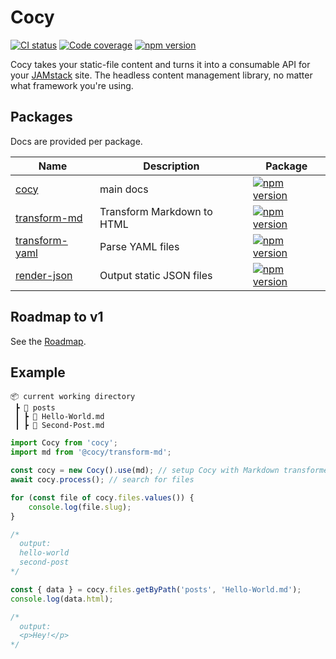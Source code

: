 # Cocy

[![CI status](https://img.shields.io/github/workflow/status/krmax44/cocy/build/main)](https://github.com/krmax44/cocy/actions)
[![Code coverage](https://img.shields.io/codecov/c/github/krmax44/cocy?token=RcYyQnebV1)](https://codecov.io/gh/krmax44/cocy)
[![npm version](https://img.shields.io/npm/v/cocy)](https://www.npmjs.com/package/cocy)

Cocy takes your static-file content and turns it into a consumable API for your [JAMstack](https://jamstack.org) site. The headless content management library, no matter what framework you're using.

## Packages

Docs are provided per package.

| Name                                                  | Description                | Package                                                                                                                 |
| ----------------------------------------------------- | -------------------------- | ----------------------------------------------------------------------------------------------------------------------- |
| [cocy](./packages/cocy/README.md)                     | main docs                  | [![npm version](https://img.shields.io/npm/v/cocy)](https://www.npmjs.com/package/cocy)                                 |
| [transform-md](./packages/transform-md/README.md)     | Transform Markdown to HTML | [![npm version](https://img.shields.io/npm/v/@cocy/transform-md)](https://www.npmjs.com/package/@cocy/transform-md)     |
| [transform-yaml](./packages/transform-yaml/README.md) | Parse YAML files           | [![npm version](https://img.shields.io/npm/v/@cocy/transform-yaml)](https://www.npmjs.com/package/@cocy/transform-yaml) |
| [render-json](./packages/render-json/README.md)       | Output static JSON files   | [![npm version](https://img.shields.io/npm/v/@cocy/render-json)](https://www.npmjs.com/package/@cocy/render-json)       |

## Roadmap to v1

See the [Roadmap](https://github.com/krmax44/cocy/projects/1).

## Example

```
📦 current working directory
 ┣ 📂 posts
 ┃ ┣ 📄 Hello-World.md
 ┃ ┣ 📄 Second-Post.md
```

```ts
import Cocy from 'cocy';
import md from '@cocy/transform-md';

const cocy = new Cocy().use(md); // setup Cocy with Markdown transformer
await cocy.process(); // search for files

for (const file of cocy.files.values()) {
	console.log(file.slug);
}

/*
  output:
  hello-world
  second-post
*/

const { data } = cocy.files.getByPath('posts', 'Hello-World.md');
console.log(data.html);

/*
  output:
  <p>Hey!</p>
*/
```
